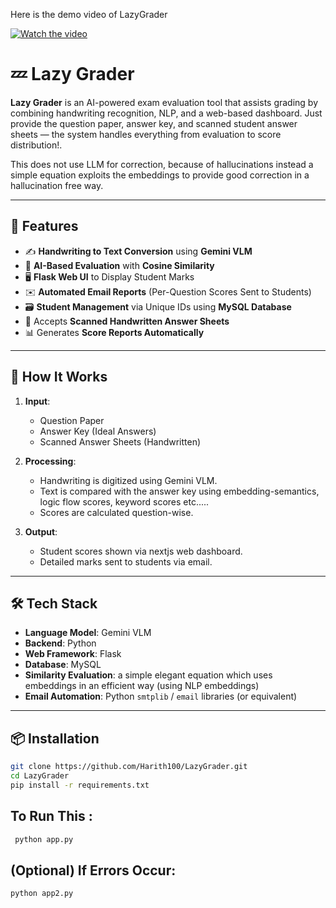 Here is the demo video of LazyGrader

[![Watch the video](https://img.youtube.com/vi/ZSCv6H9bHL0/0.jpg)](https://www.youtube.com/watch?v=ZSCv6H9bHL0)

# 💤 Lazy Grader

**Lazy Grader** is an AI-powered exam evaluation tool that assists grading by combining handwriting recognition, NLP, and a web-based dashboard. Just provide the question paper, answer key, and scanned student answer sheets — the system handles everything from evaluation to score distribution!.

This does not use LLM for correction, because of hallucinations instead a simple equation exploits the embeddings to provide good correction in a hallucination free way.

---

## 🚀 Features

- ✍️ **Handwriting to Text Conversion** using **Gemini VLM**
- 🧠 **AI-Based Evaluation** with **Cosine Similarity**
- 🖥️ **Flask Web UI** to Display Student Marks
- ✉️ **Automated Email Reports** (Per-Question Scores Sent to Students)
- 🗃️ **Student Management** via Unique IDs using **MySQL Database**
- 📄 Accepts **Scanned Handwritten Answer Sheets**
- 📊 Generates **Score Reports Automatically**

---

## 🧠 How It Works

1. **Input**:
   - Question Paper
   - Answer Key (Ideal Answers)
   - Scanned Answer Sheets (Handwritten)

2. **Processing**:
   - Handwriting is digitized using Gemini VLM.
   - Text is compared with the answer key using embedding-semantics, logic flow scores, keyword scores etc.....
   - Scores are calculated question-wise.

3. **Output**:
   - Student scores shown via nextjs web dashboard.
   - Detailed marks sent to students via email.

---

## 🛠️ Tech Stack

- **Language Model**: Gemini VLM
- **Backend**: Python
- **Web Framework**: Flask
- **Database**: MySQL
- **Similarity Evaluation**: a simple elegant equation which uses embeddings in an efficient way (using NLP embeddings)
- **Email Automation**: Python `smtplib` / `email` libraries (or equivalent)

---

## 📦 Installation

```bash
git clone https://github.com/Harith100/LazyGrader.git
cd LazyGrader
pip install -r requirements.txt

```

## To Run This :
```bash
 python app.py
```

## (Optional) If Errors Occur:
```bash
python app2.py
```


